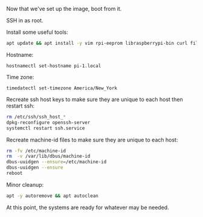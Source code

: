 Now that we've set up the image, boot from it.

SSH in as root.

Install some useful tools:

``` bash
apt update && apt install -y vim rpi-eeprom libraspberrypi-bin curl file
```

Hostname:

```
hostnamectl set-hostname pi-1.local
```

Time zone:

```
timedatectl set-timezone America/New_York
```

Recreate ssh host keys to make sure they are unique to each host then restart ssh:

``` bash
rm /etc/ssh/ssh_host_*
dpkg-reconfigure openssh-server
systemctl restart ssh.service
```

Recreate machine-id files to make sure they are unique to each host:

``` bash
rm -fv /etc/machine-id
rm  -v /var/lib/dbus/machine-id
dbus-uuidgen --ensure=/etc/machine-id
dbus-uuidgen --ensure
reboot
```

Minor cleanup:

``` bash
apt -y autoremove && apt autoclean
```

At this point, the systems are ready for whatever may be needed.